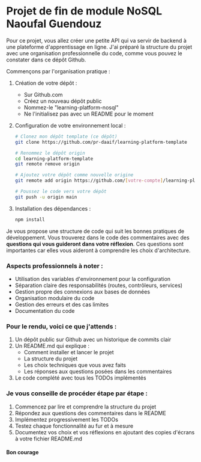 # Projet de fin de module NoSQL Naoufal Guendouz

Pour ce projet, vous allez créer une petite API qui va servir de backend à une plateforme d'apprentissage en ligne. J'ai préparé la structure du projet avec une organisation professionnelle du code, comme vous pouvez le constater dans ce dépôt Github.

Commençons par l'organisation pratique :

1. Création de votre dépôt :
   - Sur Github.com
   - Créez un nouveau dépôt public
   - Nommez-le "learning-platform-nosql"
   - Ne l'initialisez pas avec un README pour le moment

2. Configuration de votre environnement local :
   ```bash
   # Clonez mon dépôt template (ce dépôt)
   git clone https://github.com/pr-daaif/learning-platform-template
   
   # Renommez le dépôt origin
   cd learning-platform-template
   git remote remove origin
   
   # Ajoutez votre dépôt comme nouvelle origine
   git remote add origin https://github.com/[votre-compte]/learning-platform-nosql
   
   # Poussez le code vers votre dépôt
   git push -u origin main
   ```

3. Installation des dépendances :
   ```bash
   npm install
   ```

Je vous propose une structure de code qui suit les bonnes pratiques de développement. Vous trouverez dans le code des commentaires avec des **questions qui vous guideront dans votre réflexion**. Ces questions sont importantes car elles vous aideront à comprendre les choix d'architecture.

### Aspects professionnels à noter :
- Utilisation des variables d'environnement pour la configuration
- Séparation claire des responsabilités (routes, contrôleurs, services)
- Gestion propre des connexions aux bases de données
- Organisation modulaire du code
- Gestion des erreurs et des cas limites
- Documentation du code

### Pour le rendu, voici ce que j'attends :
1. Un dépôt public sur Github avec un historique de commits clair
2. Un README.md qui explique :
   - Comment installer et lancer le projet
   - La structure du projet
   - Les choix techniques que vous avez faits
   - Les réponses aux questions posées dans les commentaires
3. Le code complété avec tous les TODOs implémentés

### Je vous conseille de procéder étape par étape :
1. Commencez par lire et comprendre la structure du projet
2. Répondez aux questions des commentaires dans le README
3. Implémentez progressivement les TODOs
4. Testez chaque fonctionnalité au fur et à mesure
5. Documentez vos choix et vos réflexions en ajoutant des copies d'écrans à votre fichier README.md

#### Bon courage